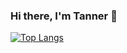 ### Hi there, I'm Tanner 👋
[![Top Langs](https://github-readme-stats.vercel.app/api/top-langs/?username=twagdurr&count_private=true)](https://github.com/anuraghazra/github-readme-stats)

<!--
**twagdurr/twagdurr** is a ✨ _special_ ✨ repository because its `README.md` (this file) appears on your GitHub profile.

Here are some ideas to get you started:

- 🔭 I’m currently working on ...
- 🌱 I’m currently learning ...
- 👯 I’m looking to collaborate on ...
- 🤔 I’m looking for help with ...
- 💬 Ask me about ...
- 📫 How to reach me: ...
- 😄 Pronouns: ...
- ⚡ Fun fact: ...
-->
